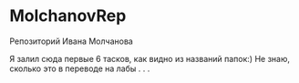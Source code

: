 # MolchanovRep
Репозиторий Ивана Молчанова

Я залил сюда первые 6 тасков, как видно из названий папок:)
Не знаю, сколько это в переводе на лабы . . .
